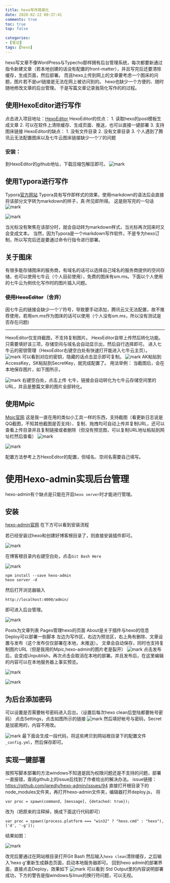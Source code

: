 ```yaml
---
title: hexo写作简易化 
date: 2020-02-22 00:37:41 
comments: true
toc: true
top: false

categories: 
- [笔记]
tags: [hexo]
---
```

hexo写文章不像WordPress与Typecho那样拥有后台管理系统，每次都要新通过指令新建文章（若本地创建的话没有配置的front-matter），并且写完后还要清除缓存，生成页面，然后部署。
而且hexo上传到网上的文章要考虑一个图床的问题，图片若不是url链接是无法在网上被访问到的。
hexo也缺少一个方便的、随时随地修改文章的后台管理。
于是写篇文章记录我简化写作的的过程。
<!-- more -->

## 使用HexoEditor进行写作

点击进入项目地址：[HexoEditor](https://github.com/zhuzhuyule/HexoEditor)
HexoEditor的优点：
    1. 读取hexo的post模板生成文章
        2. 可以在软件上清除缓存、生成页面、推送，也可以直接一键部署
        3. 支持图床链接
HexoEditor的缺点：
        1. 没有文件目录
        2. 没有文章目录
        3. 个人遇到了腾讯云无法配置图床以及七牛云图床链接缺少一个'/'的问题 

### 安装：

到HexoEditor的github地址，下载压缩包解压即可。
![mark](https://cdn.jsdelivr.net/gh/lluuiq/blog_img/img/20200324023219.png)

## 使用Typora进行写作

Typora[官方网站](https://typora.io/)
Typora具有写作即样式的效果，使用markdown的语法后会直接将该部分文字转为markdown的样子，真·所见即所得。
这是刚写完的一句话
![mark](D:\blog\source\_posts\hexo写作简易化.assets\4ubdJFf3jImV.png)

![mark](https://cdn.jsdelivr.net/gh/lluuiq/blog_img/img/20200324023224.png)

当光标没有聚焦在该部分时，就会自动转为markdown样式，当光标再次回来时又会变成文本。
当然，因为Typora是一个markdown写作软件，不是专为hexo订制，所以写完后还是要通过命令行指令进行部署。

## 关于图床

有很多能存储图床的服务商，有域名的话可以选择自己域名的服务商提供的空间存储，也可以使用七牛云（个人目前使用），免费的图床有sm.ms。下面以个人使用的七牛云为例优化写作时的图片插入问题。
### ~~使用HexoEditor~~（舍弃）

因七牛云的链接会缺少一个'/'符号，导致要手动添加，腾讯云又无法配置，故不推荐使用，若用sm.ms作为图床的话可以使用（个人没有sm.ms，所以没有测试是否存在问题)

---

HexoEditor仅支持截图，不支持复制图片。
HexoEditor自带上传然后转化功能。只需要填好该三项，存储空间与域名会自动显示出，然后自行选择即可。
进入七牛云的密钥管理（HexoEditor右键空白处有快速打开能进入七牛云主页）。
![mark](https://cdn.jsdelivr.net/gh/lluuiq/blog_img/img/20200324023222.png)
可以看到对应的密钥，隐藏的话点击显示即可复制。
![mark](https://cdn.jsdelivr.net/gh/lluuiq/blog_img/img/20200324023223.png)
AK粘贴到AccessKey，SK粘贴到SecretKey，就完成配置了。
用法举例：
当截图后，会在本地保存图片，如下图所示，

![mark](https://cdn.jsdelivr.net/gh/lluuiq/blog_img/img/20200324023221.png)
右键空白处，点击上传 七牛，链接会自动转化为七牛云存储空间里的URL，并且是整篇文章的图片全部转化。

## 使用Mpic

[Mpic官网](http://mpic.lzhaofu.cn/)
这是我一直在用的类似小工具一样的东西，支持截图（看更新日志说是QQ截图，不知其他截图是否支持）、复制、拖拽均可自动上传并复制URL，还可以查看上传目录并且复制链接或者删除（但没有预览图，可以复制URL地址粘贴到网址栏然后查看）
![mark](https://cdn.jsdelivr.net/gh/lluuiq/blog_img/img/20200324023226.png)

![mark](https://cdn.jsdelivr.net/gh/lluuiq/blog_img/img/20200324023225.png)

配置方法参考上方HexoEditor的配置，但域名、空间名需要自己填写。

# 使用Hexo-admin实现后台管理

hexo-admin有个缺点是只能在开启`hexo server`时才能进行管理。

## 安装

[hexo-admin官网](https://jaredforsyth.com/hexo-admin/)
在下方可以看到安装流程

若已经安装过hexo和创建好博客根目录了，则直接安装插件即可。

![mark](https://cdn.jsdelivr.net/gh/lluuiq/blog_img/img/20200324023229.png)

在博客根目录内右键空白处，点击`Git Bash Here`

![mark](https://cdn.jsdelivr.net/gh/lluuiq/blog_img/img/20200324023227.png)

```
npm install --save hexo-admin
hexo server -d
```
然后打开浏览器输入
```
http://localhost:4000/admin/
```
即可进入后台管理。

![mark](https://cdn.jsdelivr.net/gh/lluuiq/blog_img/img/20200324023228.png)

Posts为文章列表
Pages管理hexo的页面
About是关于插件与hexo的信息
Deploy可以部署一些脚本
左边为写作区，右边为预览区，右上角有删除、文章设置与发布（这个发布仅仅部署在本地，未推送）。
文章会自动保存，同时也支持复制图片URL（但是我用的Mpic,hexo-admin的图片老是裂开）
![mark](https://cdn.jsdelivr.net/gh/lluuiq/blog_img/img/20200324023230.png)
点击发布后，会变成Unpublish，再次点击会取消在本地的部署。并且发布后，在这里编辑的内容可以在本地服务器上事实预览。

![mark](https://cdn.jsdelivr.net/gh/lluuiq/blog_img/img/20200324023231.png)

![mark](http://blogimg.wa2000.cn/blog/20200222/2vcs0AaFPDT8.png?imageslim)

## 为后台添加密码
可以设置是否需要帐号密码进入后台。（设置后每次hexo clean后登陆都要帐号密码）
点击Settings，点击如图所示的链接
![mark](http://blogimg.wa2000.cn/blog/20200222/I9MedKH58PPm.png?imageslim)
然后填好帐号与密码，Secret是加密用的，内容不用改。

![mark](https://cdn.jsdelivr.net/gh/lluuiq/blog_img/img/20200324023233.png)
最下面会生成一段代码，将这些拷贝到网站根目录下的配置文件`_config.yml`，然后保存即可。

## 实现一键部署

按照写脚本部署的方法windows不知道是因为权限问题还是不支持的问题，部署一直报错，查阅github上的issue后找到了作者给出的解决办法。
issue链接：https://github.com/jaredly/hexo-admin/issues/94
直接打开根目录下的node_modules文件夹，再打开hexo-admin文件夹，编辑器打开deploy.js，
将

```
var proc = spawn(command, [message], {detached: true});
```
改为（把原来的注释掉，换成下面这行代码即可）
```
var proc = spawn((process.platform === "win32" ? "hexo.cmd" : "hexo"), ['d', '-g']);
```
结果如图：

![mark](https://cdn.jsdelivr.net/gh/lluuiq/blog_img/img/20200324023232.png)

改完后要通过在网站根目录打开Git Bash 然后输入`hexo clean`清除缓存，之后输入'hexo g'重新生成静态页面，启动本地服务器即可。
回到hexo admin的部署界面，直接点击Deploy，效果如下
![mark](https://cdn.jsdelivr.net/gh/lluuiq/blog_img/img/20200324023234.png)
可以看到 Std Output里的内容说明部署成功，下方的警告是指windows与linux的换行符问题，可以无视。